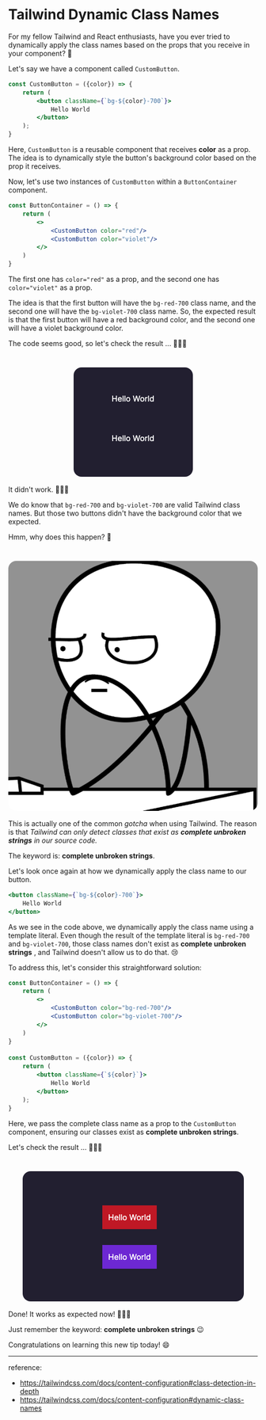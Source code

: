 # Tailwind Dynamic Class Names

For my fellow Tailwind and React enthusiasts, have you ever tried to dynamically apply the class names based on the props that you receive in your component? 🤔

Let's say we have a component called `CustomButton`.

```jsx
const CustomButton = ({color}) => {
    return (
        <button className={`bg-${color}-700`}>
            Hello World
        </button>
    );
}
```

Here, `CustomButton` is a reusable component that receives **color** as a prop. The idea is to dynamically style the button's background color based on the prop it receives.

Now, let's use two instances of `CustomButton` within a `ButtonContainer` component.

```jsx
const ButtonContainer = () => {
    return (
        <>
            <CustomButton color="red"/>
            <CustomButton color="violet"/>
        </>
    )
}
```

The first one has `color="red"` as a prop, and the second one has `color="violet"` as a prop.

The idea is that the first button will have the `bg-red-700` class name, and the second one will have the `bg-violet-700` class name. So, the expected result is that the first button will have a red background color, and the second one will have a violet background color.

The code seems good, so let's check the result ... 🥁🥁🥁

<p style="text-align: center; margin-top: 40px;">
  <img src="failed-demo.png" alt="failed-demo" style="border-radius: 16px"/>
</p>

It didn't work. 🤯🤯🤯

We do know that `bg-red-700` and `bg-violet-700` are valid Tailwind class names.  But those two buttons didn't have the background color that we expected.

Hmm, why does this happen? 🤔

<p style="text-align: center; margin-top: 40px;">
  <img src="thinking.png" alt="person thinking" style="border-radius: 16px" />
</p>


This is actually one of the common _gotcha_ when using Tailwind. The reason is that _Tailwind can only detect classes that exist as **complete unbroken strings** in our source code._

The keyword is: **complete unbroken strings**.

Let's look once again at how we dynamically apply the class name to our button.

```jsx
<button className={`bg-${color}-700`}>
    Hello World
</button>
```

As we see in the code above, we dynamically apply the class name using a template literal. Even though the result of the template literal is `bg-red-700` and `bg-violet-700`,  those class names don't exist as **complete unbroken strings** , and Tailwind doesn't allow us to do that. 😢

To address this, let's consider this straightforward solution:

```jsx
const ButtonContainer = () => {
    return (
        <>
            <CustomButton color="bg-red-700"/>
            <CustomButton color="bg-violet-700"/>
        </>
    )
}

const CustomButton = ({color}) => {
    return (
        <button className={`${color}`}>
            Hello World
        </button>
    );
}
```

Here, we pass the complete class name as a prop to the `CustomButton` component, ensuring our classes exist as **complete unbroken strings**.

Let's check the result … 🥁🥁🥁

<p style="text-align: center; margin-top: 40px;">
  <img src="success-demo.png" alt="success-demo" style="border-radius: 16px" />
</p>

Done! It works as expected now! 🎉🎉🎉

Just remember the keyword: **complete unbroken strings** 😉

Congratulations on learning this new tip today! 😄

---

reference:
- https://tailwindcss.com/docs/content-configuration#class-detection-in-depth
- https://tailwindcss.com/docs/content-configuration#dynamic-class-names
